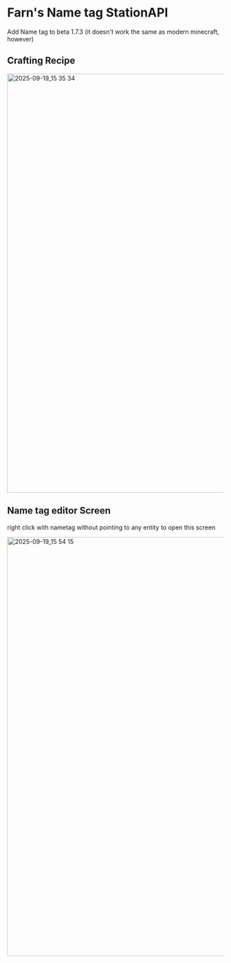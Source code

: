 # Farn's Name tag StationAPI

Add Name tag to beta 1.7.3 (it doesn't work the same as modern minecraft, however)

## Crafting Recipe

<img width="1920" height="974" alt="2025-09-19_15 35 34" src="https://github.com/user-attachments/assets/e1715fee-6eb1-41ee-af2e-a0d268d4abc3" />

## Name tag editor Screen

right click with nametag without pointing to any entity to open this screen

<img width="1920" height="974" alt="2025-09-19_15 54 15" src="https://github.com/user-attachments/assets/d817caeb-31b0-4884-9b82-fae9c8614ff8" />

